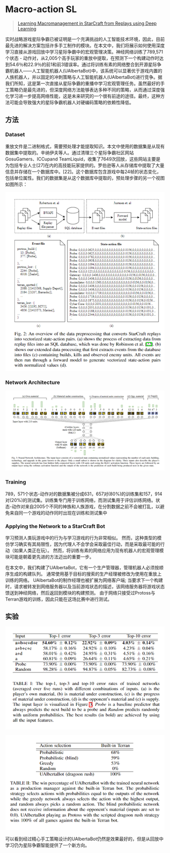 # Macro-action SL



> [Learning Macromanagement in StarCraft from Replays using Deep Learning](https://arxiv.org/abs/1707.03743)

实时战略游戏星际争霸已被证明是一个充满挑战的人工智能技术环境，因此，目前最先进的解决方案包括许多手工制作的模块。在本文中，我们将展示如何使用深度学习直接从游戏回放中学习星际争霸中的宏观管理决策。神经网络训练了789,571个状态 - 动作对，从2,005个高手玩家的重放中提取，在预测下一个构建动作时达到54.6％和22.9％的前1和前3错误率。通过将训练有素的网络整合到开源星际争霸机器人——人工智能机器人\(UAlbertaBot\)中，该系统可以显著优于游戏内置的人族机器人，并以固定的冲刺策略与人工智能机器人\(UAlbertaBot\)进行竞争。据我们所知，这是第一次直接从星际争霸的重播中学习宏观管理任务。虽然最好的手工策略仍是最先进的，但深度网络方法能够表达多种不同的策略，从而通过深度强化学习进一步提高网络性能，这是未来研究的一个很有前途的途径。最终，这种方法可能会导致强大的星际争霸机器人对硬编码策略的依赖性降低。

## 方法

### Dataset

重放文件是二进制格式，需要预处理才能提取知识。本文中使用的数据集是从现有数据集中提取的。辛纳伊夫等人。通过清理三个星际争霸社区网站GosuGamers、ICCupand TeamLiquid，收集了7649次回放，这些网站主要是为包括专业人士\[27\]在内的高技能玩家提供的。罗伯逊等人从存储库中提取了大量信息并存储在一个数据库中。\[22\]。这个数据库包含游戏中每24帧的状态变化，包括单位属性。我们的数据集是从这个数据库中提取的，预处理步骤的另一个视图如图所示：

![](../../.gitbook/assets/image%20%28160%29.png)

### Network Architecture

![](../../.gitbook/assets/image%20%2897%29.png)

### Training

789，571个状态-动作对的数据集被分成631，657对\(80%\)的训练集和157，914对\(20%\)的测试集。训练集专门用于训练网络，而测试集用于评估训练网络。状态-动作对来自2005个不同的神族和人族游戏，在分割数据之前不会被打乱，以避免来自同一个游戏的动作同时出现在训练和测试集中

### Applying the Network to a StarCraft Bot

学习预测人类玩游戏中的行为与学习游戏的行为非常相似。 然而，这种类型的模仿学习确实有其局限性，因为代理人不会学会采取最佳行动，而是采取最可能的行动（如果人类正在玩）。 然而，将训练有素的网络应用为现有机器人的宏观管理模块可能是朝着更先进的方法迈出的重要一步。

在本文中，我们构建了UAlbertaBot，它有一个生产管理器，管理机器人必须按顺序生成的构建队列。 通常使用基于目标的搜索的生产经理被修改为使用在重放上训练的网络。 UAlbertaBot的制作经理也被扩展为网络客户端; 当要求下一个构建时，请求被转发到网络服务器以及当前游戏状态的描述，该网络服务器将游戏状态馈送到神经网络，然后返回到模块的构建预测。 由于网络只接受过Protoss与Terran游戏的训练，因此只能在这场比赛中进行测试。

## 实验

![](../../.gitbook/assets/image%20%2879%29.png)

![](../../.gitbook/assets/image%20%281%29.png)

可以看到经过精心手工策略设计的UAlbertaBot仍然是效果最好的，但是从回放中学习仍为星际争霸智能提供了一个新方向。





